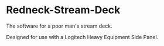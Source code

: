 # Redneck-Stream-Deck
 The software for a poor man's stream deck.

Designed for use with a Logitech Heavy Equipment Side Panel.